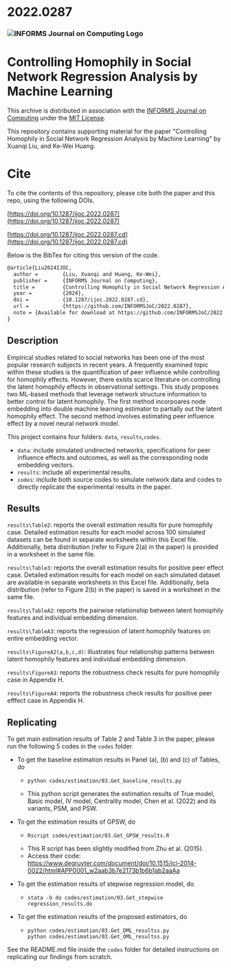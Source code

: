 
# 2022.0287

### ![INFORMS Journal on Computing Logo](https://INFORMSJoC.github.io/logos/INFORMS_Journal_on_Computing_Header.jpg)

# Controlling Homophily in Social Network Regression Analysis by Machine Learning

This archive is distributed in association with the [INFORMS Journal on Computing](https://pubsonline.informs.org/journal/ijoc) under the [MIT License](LICENSE).

This repository contains supporting material for the paper "Controlling Homophily in Social Network Regression Analysis by Machine Learning" by Xuanqi Liu, and Ke-Wei Huang.

# Cite
To cite the contents of this repository, please cite both the paper and this repo, using the following DOIs.

[https://doi.org/10.1287/ijoc.2022.0287](https://doi.org/10.1287/ijoc.2022.0287)

[https://doi.org/10.1287/ijoc.2022.0287.cd](https://doi.org/10.1287/ijoc.2022.0287.cd)

Below is the BibTex for citing this version of the code.
```latex
@article{Liu2024IJOC,
  author =        {Liu, Xuanqi and Huang, Ke-Wei},
  publisher =     {INFORMS Journal on Computing},
  title =         {Controlling Homophily in Social Network Regression Analysis by Machine Learning},
  year =          {2024},
  doi =           {10.1287/ijoc.2022.0287.cd},
  url =           {https://github.com/INFORMSJoC/2022.0287},
  note = {Available for download at https://github.com/INFORMSJoC/2022.0287)},
}  
```

## Description
Empirical studies related to social networks has been one of the most popular
research subjects in recent years. A frequently examined topic within these studies is the quantification of
peer influence while controlling for homophily effects. However, there exists scarce literature on controlling the latent homophily effects in observational settings. This study proposes two ML-based methods that leverage network structure information to better control for latent homophily. The first method incorpoares node embedding into double machine learning estimator to partially out the latent homophily effect. The second method involves estimating peer influence effect by a novel neural network model.

This project contains four folders: `data`, `results`,`codes`.
- `data`: include simulated undirected networks, specifications for peer influence effects and outcomes, as well as the corresponding node embedding vectors. 
- `results`: include all experimental results.
- `codes`: include both source codes to simulate network data and codes to directly replicate the experimental results in the paper.

## Results
`results\Table2`: reports the overall estimation results for pure homophily case. Detailed estimation results for each model across 100 simulated datasets can be found in separate worksheets within this Excel file. Additionally, beta distribution (refer to Figure 2(a) in the paper) is provided in a worksheet in the same file.

`results\Table3`: reports the overall estimation results for positive peer effect case. Detailed estimation results for each model on each simulated dataset are available in separate worksheets in this Excel file. Additionally, beta distribution (refer to Figure 2(b) in the paper) is saved in a worksheet in the same file.

`results\TableA2`: reports the pairwise relationship between latent homophily features and individual embedding dimension. 

`results\TableA3`: reports the regression of latent homophily features on entire embedding vector. 

`results\FigureA2(a,b,c,d)`: illustrates four relationship patterns between latent homophily features and individual embedding dimension. 

`results\FigureA3`: reports the robustness check results for pure homophily case in Appendix H.

`results\FigureA4`: reports the robustness check results for positive peer efffect case in Appendix H.

## Replicating
To get main estimation results of Table 2 and Table 3 in the paper, please run the following 5 codes in the `codes` folder. 

- To get the baseline estimation results in Panel (a), (b) and (c) of Tables, do
  - ``` 
    python codes/estimation/03.Get_baseline_results.py  
    ```
  - This python script generates the estimation results of True model, Basic model, IV model, Centrality model, Chen et al. (2022) and its variants, PSM, and PSW.

- To get the estimation results of GPSW, do
  - ``` 
    Rscript codes/estimation/03.Get_GPSW_results.R
    ```
  - This R script has been slightly modified from Zhu et al. (2015). 
  - Access their code: https://www.degruyter.com/document/doi/10.1515/jci-2014-0022/html#APP0001_w2aab3b7e2173b1b6b1ab2aaAa

- To get the estimation results of stepwise regression model, do
  - ``` 
    stata -b do codes/estimation/03.Get_stepwise regression_results.do
    ```
- To get the estimation results of the proposed estimators, do
  - ``` 
    python codes/estimation/03.Get_DML_resultss.py
    python codes/estimation/03.Get_OML_resultss.py
    ```


See the README.md file inside the `codes` folder for detailed instructions on replicating our findings from scratch.
